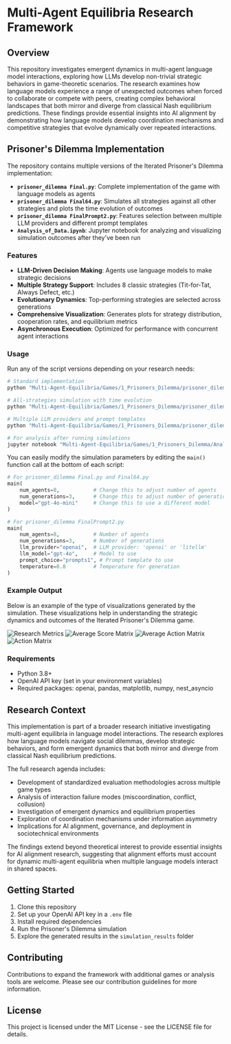 # Multi-Agent Equilibria Research Framework

## Overview

This repository investigates emergent dynamics in multi-agent language model interactions, exploring how LLMs develop non-trivial strategic behaviors in game-theoretic scenarios. The research examines how language models experience a range of unexpected outcomes when forced to collaborate or compete with peers, creating complex behavioral landscapes that both mirror and diverge from classical Nash equilibrium predictions. These findings provide essential insights into AI alignment by demonstrating how language models develop coordination mechanisms and competitive strategies that evolve dynamically over repeated interactions.

## Prisoner's Dilemma Implementation

The repository contains multiple versions of the Iterated Prisoner's Dilemma implementation:

- **`prisoner_dilemma Final.py`**: Complete implementation of the game with language models as agents
- **`prisoner_dilemma Final64.py`**: Simulates all strategies against all other strategies and plots the time evolution of outcomes
- **`prisoner_dilemma FinalPrompt2.py`**: Features selection between multiple LLM providers and different prompt templates
- **`Analysis_of_Data.ipynb`**: Jupyter notebook for analyzing and visualizing simulation outcomes after they've been run

### Features

- **LLM-Driven Decision Making**: Agents use language models to make strategic decisions
- **Multiple Strategy Support**: Includes 8 classic strategies (Tit-for-Tat, Always Defect, etc.)
- **Evolutionary Dynamics**: Top-performing strategies are selected across generations
- **Comprehensive Visualization**: Generates plots for strategy distribution, cooperation rates, and equilibrium metrics
- **Asynchronous Execution**: Optimized for performance with concurrent agent interactions

### Usage

Run any of the script versions depending on your research needs:

```bash
# Standard implementation
python "Multi-Agent-Equilibria/Games/1_Prisoners_Dilemma/prisoner_dilemma Final.py"

# All-strategies simulation with time evolution
python "Multi-Agent-Equilibria/Games/1_Prisoners_Dilemma/prisoner_dilemma Final64.py"

# Multiple LLM providers and prompt templates
python "Multi-Agent-Equilibria/Games/1_Prisoners_Dilemma/prisoner_dilemma FinalPrompt2.py"

# For analysis after running simulations
jupyter notebook "Multi-Agent-Equilibria/Games/1_Prisoners_Dilemma/Analysis_of_Data.ipynb"
```

You can easily modify the simulation parameters by editing the `main()` function call at the bottom of each script:

```python
# For prisoner_dilemma Final.py and Final64.py
main(
    num_agents=8,           # Change this to adjust number of agents
    num_generations=3,      # Change this to adjust number of generations
    model="gpt-4o-mini"     # Change this to use a different model
)

# For prisoner_dilemma FinalPrompt2.py
main(
    num_agents=8,           # Number of agents  
    num_generations=3,      # Number of generations
    llm_provider="openai",  # LLM provider: 'openai' or 'litellm'
    llm_model="gpt-4o",     # Model to use
    prompt_choice="prompts1", # Prompt template to use
    temperature=0.8         # Temperature for generation
)
```

### Example Output

Below is an example of the type of visualizations generated by the simulation. These visualizations help in understanding the strategic dynamics and outcomes of the Iterated Prisoner's Dilemma game.

![Research Metrics](Games/1_Prisoners_Dilemma/simulation_results/run_2025-03-24_18-34-55-30-Runs-with-64-Agents/research_metrics.png)
![Average Score Matrix](Games/1_Prisoners_Dilemma/simulation_results/run_2025-03-26_18-03-09/average_score_matrix.png)
![Average Action Matrix](Games/1_Prisoners_Dilemma/simulation_results/run_2025-03-26_18-03-09/Avarage_action_matrix.png)
![Action Matrix](Games/1_Prisoners_Dilemma/simulation_results/run_2025-03-26_18-03-09/action_matrix.png)

### Requirements

- Python 3.8+
- OpenAI API key (set in your environment variables)
- Required packages: openai, pandas, matplotlib, numpy, nest_asyncio

## Research Context

This implementation is part of a broader research initiative investigating multi-agent equilibria in language model interactions. The research explores how language models navigate social dilemmas, develop strategic behaviors, and form emergent dynamics that both mirror and diverge from classical Nash equilibrium predictions.

The full research agenda includes:
- Development of standardized evaluation methodologies across multiple game types
- Analysis of interaction failure modes (miscoordination, conflict, collusion)
- Investigation of emergent dynamics and equilibrium properties
- Exploration of coordination mechanisms under information asymmetry
- Implications for AI alignment, governance, and deployment in sociotechnical environments

The findings extend beyond theoretical interest to provide essential insights for AI alignment research, suggesting that alignment efforts must account for dynamic multi-agent equilibria when multiple language models interact in shared spaces.

## Getting Started

1. Clone this repository
2. Set up your OpenAI API key in a `.env` file
3. Install required dependencies
4. Run the Prisoner's Dilemma simulation
5. Explore the generated results in the `simulation_results` folder

## Contributing

Contributions to expand the framework with additional games or analysis tools are welcome. Please see our contribution guidelines for more information.

## License

This project is licensed under the MIT License - see the LICENSE file for details.
